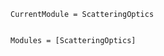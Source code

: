 ```@meta
CurrentModule = ScatteringOptics
```

```@index
```

```@autodocs
Modules = [ScatteringOptics]
```